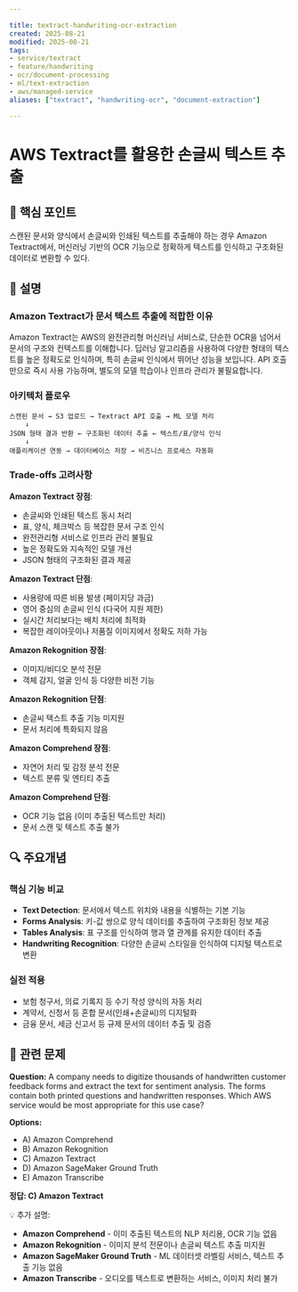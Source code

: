 ```yaml
---

title: textract-handwriting-ocr-extraction
created: 2025-08-21
modified: 2025-08-21
tags:
- service/textract
- feature/handwriting
- ocr/document-processing
- ml/text-extraction
- aws/managed-service
aliases: ["textract", "handwriting-ocr", "document-extraction"]

---
```


# AWS Textract를 활용한 손글씨 텍스트 추출

## 🎯 핵심 포인트

스캔된 문서와 양식에서 손글씨와 인쇄된 텍스트를 추출해야 하는 경우 Amazon Textract에서, 머신러닝 기반의 OCR 기능으로 정확하게 텍스트를 인식하고 구조화된 데이터로 변환할 수 있다.

## 📝 설명

### Amazon Textract가 문서 텍스트 추출에 적합한 이유

Amazon Textract는 AWS의 완전관리형 머신러닝 서비스로, 단순한 OCR을 넘어서 문서의 구조와 컨텍스트를 이해합니다. 딥러닝 알고리즘을 사용하여 다양한 형태의 텍스트를 높은 정확도로 인식하며, 특히 손글씨 인식에서 뛰어난 성능을 보입니다. API 호출만으로 즉시 사용 가능하며, 별도의 모델 학습이나 인프라 관리가 불필요합니다.

### 아키텍처 플로우

```
스캔된 문서 → S3 업로드 → Textract API 호출 → ML 모델 처리
    ↓
JSON 형태 결과 반환 ← 구조화된 데이터 추출 ← 텍스트/표/양식 인식
    ↓
애플리케이션 연동 → 데이터베이스 저장 → 비즈니스 프로세스 자동화
```

### Trade-offs 고려사항

**Amazon Textract 장점**:
- 손글씨와 인쇄된 텍스트 동시 처리
- 표, 양식, 체크박스 등 복잡한 문서 구조 인식
- 완전관리형 서비스로 인프라 관리 불필요
- 높은 정확도와 지속적인 모델 개선
- JSON 형태의 구조화된 결과 제공

**Amazon Textract 단점**:
- 사용량에 따른 비용 발생 (페이지당 과금)
- 영어 중심의 손글씨 인식 (다국어 지원 제한)
- 실시간 처리보다는 배치 처리에 최적화
- 복잡한 레이아웃이나 저품질 이미지에서 정확도 저하 가능

**Amazon Rekognition 장점**:
- 이미지/비디오 분석 전문
- 객체 감지, 얼굴 인식 등 다양한 비전 기능

**Amazon Rekognition 단점**:
- 손글씨 텍스트 추출 기능 미지원
- 문서 처리에 특화되지 않음

**Amazon Comprehend 장점**:
- 자연어 처리 및 감정 분석 전문
- 텍스트 분류 및 엔티티 추출

**Amazon Comprehend 단점**:
- OCR 기능 없음 (이미 추출된 텍스트만 처리)
- 문서 스캔 및 텍스트 추출 불가

## 🔍 주요개념

### 핵심 기능 비교

- **Text Detection**: 문서에서 텍스트 위치와 내용을 식별하는 기본 기능
- **Forms Analysis**: 키-값 쌍으로 양식 데이터를 추출하여 구조화된 정보 제공
- **Tables Analysis**: 표 구조를 인식하여 행과 열 관계를 유지한 데이터 추출
- **Handwriting Recognition**: 다양한 손글씨 스타일을 인식하여 디지털 텍스트로 변환

### 실전 적용

- 보험 청구서, 의료 기록지 등 수기 작성 양식의 자동 처리
- 계약서, 신청서 등 혼합 문서(인쇄+손글씨)의 디지털화
- 금융 문서, 세금 신고서 등 규제 문서의 데이터 추출 및 검증

## 📝 관련 문제

**Question:** A company needs to digitize thousands of handwritten customer feedback forms and extract the text for sentiment analysis. The forms contain both printed questions and handwritten responses. Which AWS service would be most appropriate for this use case?

**Options:**

- A) Amazon Comprehend
- B) Amazon Rekognition  
- C) Amazon Textract
- D) Amazon SageMaker Ground Truth
- E) Amazon Transcribe

**정답: C) Amazon Textract**

💡 추가 설명:

- **Amazon Comprehend** - 이미 추출된 텍스트의 NLP 처리용, OCR 기능 없음
- **Amazon Rekognition** - 이미지 분석 전문이나 손글씨 텍스트 추출 미지원
- **Amazon SageMaker Ground Truth** - ML 데이터셋 라벨링 서비스, 텍스트 추출 기능 없음  
- **Amazon Transcribe** - 오디오를 텍스트로 변환하는 서비스, 이미지 처리 불가